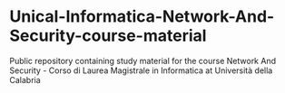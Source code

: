 # Unical-Informatica-Network-And-Security-course-material
Public repository containing study material for the course Network And Security - Corso di Laurea Magistrale in Informatica at Università della Calabria
